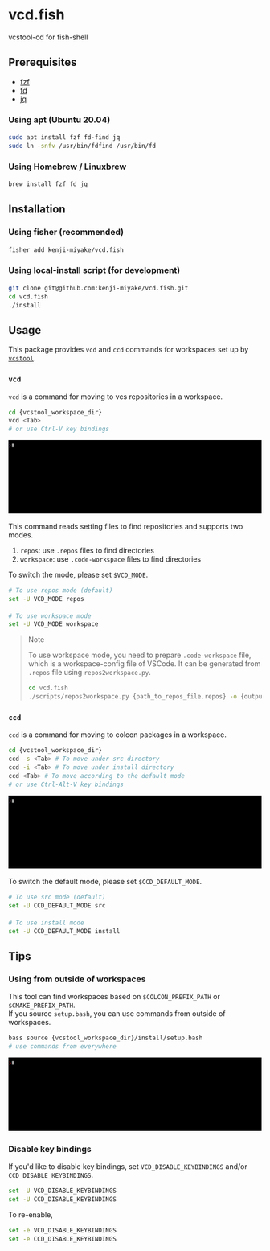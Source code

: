 # vcd.fish

vcstool-cd for fish-shell

## Prerequisites

- [fzf](https://github.com/junegunn/fzf)
- [fd](https://github.com/sharkdp/fd)
- [jq](https://github.com/stedolan/jq)

### Using apt (Ubuntu 20.04)

```sh
sudo apt install fzf fd-find jq
sudo ln -snfv /usr/bin/fdfind /usr/bin/fd
```

### Using Homebrew / Linuxbrew

```sh
brew install fzf fd jq
```

## Installation

### Using fisher (recommended)

```sh
fisher add kenji-miyake/vcd.fish
```

### Using local-install script (for development)

```sh
git clone git@github.com:kenji-miyake/vcd.fish.git
cd vcd.fish
./install
```

## Usage

This package provides `vcd` and `ccd` commands for workspaces set up by [`vcstool`](https://github.com/dirk-thomas/vcstool).

### `vcd`

`vcd` is a command for moving to vcs repositories in a workspace.

```sh
cd {vcstool_workspace_dir}
vcd <Tab>
# or use Ctrl-V key bindings
```

![vcd.gif](/images/vcd.gif)

This command reads setting files to find repositories and supports two modes.

1. `repos`: use `.repos` files to find directories
2. `workspace`: use `.code-workspace` files to find directories

To switch the mode, please set `$VCD_MODE`.

```sh
# To use repos mode (default)
set -U VCD_MODE repos

# To use workspace mode
set -U VCD_MODE workspace
```

> Note
>
> To use workspace mode, you need to prepare `.code-workspace` file, which is a workspace-config file of VSCode.
> It can be generated from `.repos` file using `repos2workspace.py`.
>
> ```sh
> cd vcd.fish
> ./scripts/repos2workspace.py {path_to_repos_file.repos} -o {output_workspace_file}
> ```

### `ccd`

`ccd` is a command for moving to colcon packages in a workspace.

```sh
cd {vcstool_workspace_dir}
ccd -s <Tab> # To move under src directory
ccd -i <Tab> # To move under install directory
ccd <Tab> # To move according to the default mode
# or use Ctrl-Alt-V key bindings
```

![ccd.gif](/images/ccd.gif)

To switch the default mode, please set `$CCD_DEFAULT_MODE`.

```sh
# To use src mode (default)
set -U CCD_DEFAULT_MODE src

# To use install mode
set -U CCD_DEFAULT_MODE install
```

## Tips

### Using from outside of workspaces

This tool can find workspaces based on `$COLCON_PREFIX_PATH` or `$CMAKE_PREFIX_PATH`.  
If you source `setup.bash`, you can use commands from outside of workspaces.

```sh
bass source {vcstool_workspace_dir}/install/setup.bash
# use commands from everywhere
```

![colcon-workspace.gif](/images/colcon-workspace.gif)

### Disable key bindings

If you'd like to disable key bindings, set `VCD_DISABLE_KEYBINDINGS` and/or `CCD_DISABLE_KEYBINDINGS`.

```sh
set -U VCD_DISABLE_KEYBINDINGS
set -U CCD_DISABLE_KEYBINDINGS
```

To re-enable,

```sh
set -e VCD_DISABLE_KEYBINDINGS
set -e CCD_DISABLE_KEYBINDINGS
```

